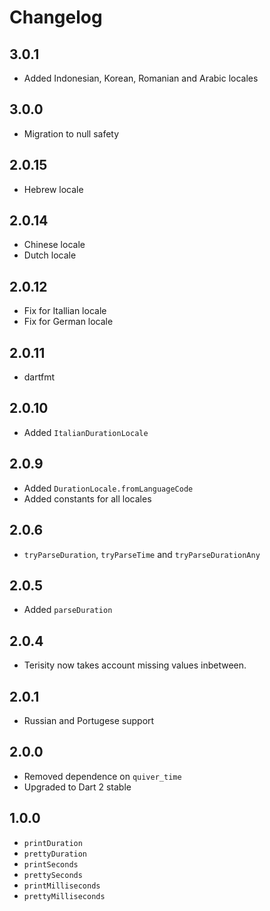 # Changelog

## 3.0.1

+ Added Indonesian, Korean, Romanian and Arabic locales

## 3.0.0

+ Migration to null safety

## 2.0.15

+ Hebrew locale

## 2.0.14

+ Chinese locale
+ Dutch locale

## 2.0.12

+ Fix for Itallian locale
+ Fix for German locale

## 2.0.11

+ dartfmt

## 2.0.10

+ Added `ItalianDurationLocale`

## 2.0.9

+ Added `DurationLocale.fromLanguageCode`
+ Added constants for all locales

## 2.0.6

+ `tryParseDuration`, `tryParseTime` and `tryParseDurationAny`

## 2.0.5

+ Added `parseDuration`

## 2.0.4

+ Terisity now takes account missing values inbetween.

## 2.0.1

+ Russian and Portugese support

## 2.0.0

+ Removed dependence on `quiver_time`
+ Upgraded to Dart 2 stable

## 1.0.0

+ `printDuration`
+ `prettyDuration`
+ `printSeconds`
+ `prettySeconds`
+ `printMilliseconds`
+ `prettyMilliseconds`
